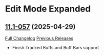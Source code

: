 # Edit Mode Expanded

## [11.1-057](https://github.com/teelolws/EditModeExpanded/tree/11.1-057) (2025-04-29)
[Full Changelog](https://github.com/teelolws/EditModeExpanded/compare/11.1-056...11.1-057) [Previous Releases](https://github.com/teelolws/EditModeExpanded/releases)

- Finish Tracked Buffs and Buff Bars support  
